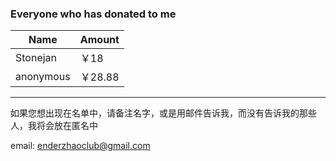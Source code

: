 ### Everyone who has donated to me

Name | Amount
-----|------
Stonejan|￥18
anonymous | ￥28.88
***
如果您想出现在名单中，请备注名字，或是用邮件告诉我，而没有告诉我的那些人，我将会放在匿名中

email: enderzhaoclub@gmail.com
